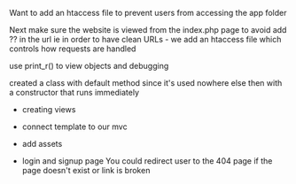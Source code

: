 Want to add an htaccess file to prevent users from accessing the app folder

Next make sure the website is viewed from the index.php page to avoid add ?? in the url ie in order to have clean URLs - we add an htaccess file which controls how requests are handled

use print_r() to view objects and debugging

created a class with default method since it's used nowhere else
then with a constructor that runs immediately

* creating views

- connect template to our mvc
- add assets

- login and signup page
You could redirect user to the 404 page if the page doesn't exist or link is broken